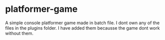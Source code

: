 # platformer-game
A simple console platformer game made in batch file. I dont own any of the files in the plugins folder. I have added them becausse the game dont work without them.
